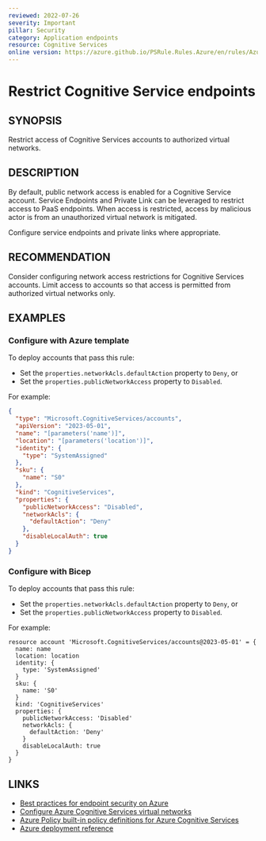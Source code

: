 ```yaml
---
reviewed: 2022-07-26
severity: Important
pillar: Security
category: Application endpoints
resource: Cognitive Services
online version: https://azure.github.io/PSRule.Rules.Azure/en/rules/Azure.Cognitive.PublicAccess/
---
```


# Restrict Cognitive Service endpoints

## SYNOPSIS

Restrict access of Cognitive Services accounts to authorized virtual networks.

## DESCRIPTION

By default, public network access is enabled for a Cognitive Service account.
Service Endpoints and Private Link can be leveraged to restrict access to PaaS endpoints.
When access is restricted, access by malicious actor is from an unauthorized virtual network is mitigated.

Configure service endpoints and private links where appropriate.

## RECOMMENDATION

Consider configuring network access restrictions for Cognitive Services accounts.
Limit access to accounts so that access is permitted from authorized virtual networks only.

## EXAMPLES

### Configure with Azure template

To deploy accounts that pass this rule:

- Set the `properties.networkAcls.defaultAction` property to `Deny`, or
- Set the `properties.publicNetworkAccess` property to `Disabled`.

For example:

```json
{
  "type": "Microsoft.CognitiveServices/accounts",
  "apiVersion": "2023-05-01",
  "name": "[parameters('name')]",
  "location": "[parameters('location')]",
  "identity": {
    "type": "SystemAssigned"
  },
  "sku": {
    "name": "S0"
  },
  "kind": "CognitiveServices",
  "properties": {
    "publicNetworkAccess": "Disabled",
    "networkAcls": {
      "defaultAction": "Deny"
    },
    "disableLocalAuth": true
  }
}
```

### Configure with Bicep

To deploy accounts that pass this rule:

- Set the `properties.networkAcls.defaultAction` property to `Deny`, or
- Set the `properties.publicNetworkAccess` property to `Disabled`.

For example:

```bicep
resource account 'Microsoft.CognitiveServices/accounts@2023-05-01' = {
  name: name
  location: location
  identity: {
    type: 'SystemAssigned'
  }
  sku: {
    name: 'S0'
  }
  kind: 'CognitiveServices'
  properties: {
    publicNetworkAccess: 'Disabled'
    networkAcls: {
      defaultAction: 'Deny'
    }
    disableLocalAuth: true
  }
}
```

## LINKS

- [Best practices for endpoint security on Azure](https://learn.microsoft.com/azure/architecture/framework/security/design-network-endpoints#public-endpoints)
- [Configure Azure Cognitive Services virtual networks](https://docs.microsoft.com/azure/cognitive-services/cognitive-services-virtual-networks)
- [Azure Policy built-in policy definitions for Azure Cognitive Services](https://docs.microsoft.com/azure/cognitive-services/policy-reference)
- [Azure deployment reference](https://docs.microsoft.com/azure/templates/microsoft.cognitiveservices/accounts)
